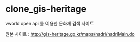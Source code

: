 # clone_gis-heritage
vworld open api 를 이용한 문화재 검색 사이트

원본 사이트 : http://gis-heritage.go.kr/maps/nadri/nadriMain.do
